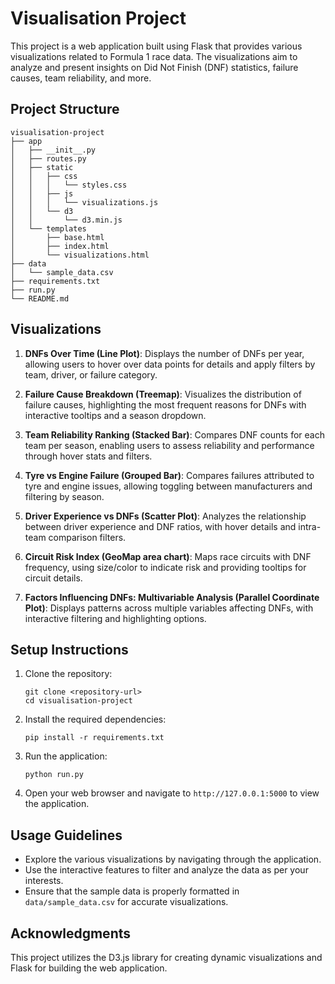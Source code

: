 # Visualisation Project

This project is a web application built using Flask that provides various visualizations related to Formula 1 race data. The visualizations aim to analyze and present insights on Did Not Finish (DNF) statistics, failure causes, team reliability, and more.

## Project Structure

```
visualisation-project
├── app
│   ├── __init__.py
│   ├── routes.py
│   ├── static
│   │   ├── css
│   │   │   └── styles.css
│   │   ├── js
│   │   │   └── visualizations.js
│   │   └── d3
│   │       └── d3.min.js
│   └── templates
│       ├── base.html
│       ├── index.html
│       └── visualizations.html
├── data
│   └── sample_data.csv
├── requirements.txt
├── run.py
└── README.md
```

## Visualizations

1. **DNFs Over Time (Line Plot)**: Displays the number of DNFs per year, allowing users to hover over data points for details and apply filters by team, driver, or failure category.

2. **Failure Cause Breakdown (Treemap)**: Visualizes the distribution of failure causes, highlighting the most frequent reasons for DNFs with interactive tooltips and a season dropdown.

3. **Team Reliability Ranking (Stacked Bar)**: Compares DNF counts for each team per season, enabling users to assess reliability and performance through hover stats and filters.

4. **Tyre vs Engine Failure (Grouped Bar)**: Compares failures attributed to tyre and engine issues, allowing toggling between manufacturers and filtering by season.

5. **Driver Experience vs DNFs (Scatter Plot)**: Analyzes the relationship between driver experience and DNF ratios, with hover details and intra-team comparison filters.

6. **Circuit Risk Index (GeoMap area chart)**: Maps race circuits with DNF frequency, using size/color to indicate risk and providing tooltips for circuit details.

7. **Factors Influencing DNFs: Multivariable Analysis (Parallel Coordinate Plot)**: Displays patterns across multiple variables affecting DNFs, with interactive filtering and highlighting options.

## Setup Instructions

1. Clone the repository:
   ```
   git clone <repository-url>
   cd visualisation-project
   ```

2. Install the required dependencies:
   ```
   pip install -r requirements.txt
   ```

3. Run the application:
   ```
   python run.py
   ```

4. Open your web browser and navigate to `http://127.0.0.1:5000` to view the application.

## Usage Guidelines

- Explore the various visualizations by navigating through the application.
- Use the interactive features to filter and analyze the data as per your interests.
- Ensure that the sample data is properly formatted in `data/sample_data.csv` for accurate visualizations.

## Acknowledgments

This project utilizes the D3.js library for creating dynamic visualizations and Flask for building the web application.